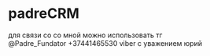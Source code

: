 # padreCRM
для связи со со мной можно использовать тг  
@Padre_Fundator
+37441465530 viber 
с уважением юрий 
